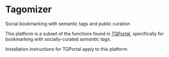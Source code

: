 # Tagomizer
Social bookmarking with semantic tags and public curation

This platform is a subset of the functions found in [TQPortal](TQPortal "https://github.com/KnowledgeGarden/TQPortal"), specifically for bookmarking with socially-curated *semantic tags*.

Installation instructions for TQPortal apply to this platform.